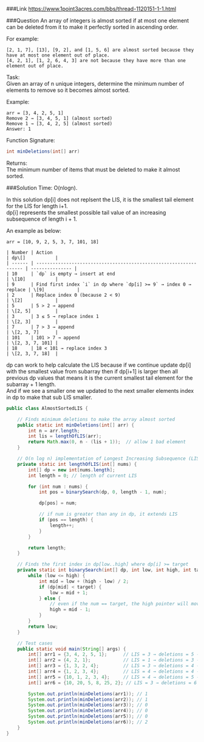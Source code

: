 ###Link
https://www.1point3acres.com/bbs/thread-1120151-1-1.html

###Question
An array of integers is almost sorted if at most one element can be deleted from it to make it perfectly sorted in ascending order.

For example:
```
[2, 1, 7], [13], [9, 2], and [1, 5, 6] are almost sorted because they have at most one element out of place.
[4, 2, 1], [1, 2, 6, 4, 3] are not because they have more than one element out of place.
```

Task:  
Given an array of n unique integers, determine the minimum number of elements to remove so it becomes almost sorted.  

Example:
```
arr = [3, 4, 2, 5, 1]
Remove 2 → [3, 4, 5, 1] (almost sorted)
Remove 1 → [3, 4, 2, 5] (almost sorted)
Answer: 1
```
Function Signature:
```java
int minDeletions(int[] arr)
```

Returns:  
The minimum number of items that must be deleted to make it almost sorted.

###Solution
Time: O(nlogn).

In this solution dp[i] does not replsent the LIS, it is the smallest tail element for the LIS for length i+1.  
dp[i] represents the smallest possible tail value of an increasing subsequence of length i + 1.

An example as below:
```
arr = [10, 9, 2, 5, 3, 7, 101, 18]

| Number | Action                                                            | dp\[]           |
| ------ | ----------------------------------------------------------------- | --------------- |
| 10     | `dp` is empty → insert at end                                     | \[10]           |
| 9      | Find first index `i` in dp where `dp[i] >= 9` → index 0 → replace | \[9]            |
| 2      | Replace index 0 (because 2 < 9)                                   | \[2]            |
| 5      | 5 > 2 → append                                                    | \[2, 5]         |
| 3      | 3 ≤ 5 → replace index 1                                           | \[2, 3]         |
| 7      | 7 > 3 → append                                                    | \[2, 3, 7]      |
| 101    | 101 > 7 → append                                                  | \[2, 3, 7, 101] |
| 18     | 18 < 101 → replace index 3                                        | \[2, 3, 7, 18]  |
```

dp can work to help calculate the LIS because if we continue update dp[i] with the smallest value from subarray then if dp[i+1] is larger then all previous dp values that means it is the current smallest tail element for the subarray + 1 length.  
And if we see a smaller one we updated to the next smaller elements index in dp to make that sub LIS smaller.

```java
public class AlmostSortedLIS {

    // Finds minimum deletions to make the array almost sorted
    public static int minDeletions(int[] arr) {
        int n = arr.length;
        int lis = lengthOfLIS(arr);
        return Math.max(0, n - (lis + 1));  // allow 1 bad element
    }

    // O(n log n) implementation of Longest Increasing Subsequence (LIS)
    private static int lengthOfLIS(int[] nums) {
        int[] dp = new int[nums.length];
        int length = 0; // length of current LIS

        for (int num : nums) {
            int pos = binarySearch(dp, 0, length - 1, num);

            dp[pos] = num;

            // if num is greater than any in dp, it extends LIS
            if (pos == length) {
                length++;
            }
        }

        return length;
    }

    // Finds the first index in dp[low..high] where dp[i] >= target
    private static int binarySearch(int[] dp, int low, int high, int target) {
        while (low <= high) {
            int mid = low + (high - low) / 2;
            if (dp[mid] < target) {
                low = mid + 1;
            } else {
            	// even if the num == target, the high pointer will move left
                high = mid - 1;
            }
        }
        return low;
    }

    // Test cases
    public static void main(String[] args) {
        int[] arr1 = {3, 4, 2, 5, 1};      // LIS = 3 → deletions = 5 - (3+1) = 1
        int[] arr2 = {4, 2, 1};            // LIS = 1 → deletions = 3 - (1+1) = 1
        int[] arr3 = {1, 3, 2, 4};         // LIS = 3 → deletions = 4 - (3+1) = 0
        int[] arr4 = {1, 2, 3, 4};         // LIS = 4 → deletions = 4 - 5 = 0
        int[] arr5 = {10, 1, 2, 3, 4};     // LIS = 4 → deletions = 5 - 5 = 0
        int[] arr6 = {10, 20, 5, 8, 25, 2}; // LIS = 3 → deletions = 6 - 4 = 2

        System.out.println(minDeletions(arr1)); // 1
        System.out.println(minDeletions(arr2)); // 1
        System.out.println(minDeletions(arr3)); // 0
        System.out.println(minDeletions(arr4)); // 0
        System.out.println(minDeletions(arr5)); // 0
        System.out.println(minDeletions(arr6)); // 2
    }
}

```